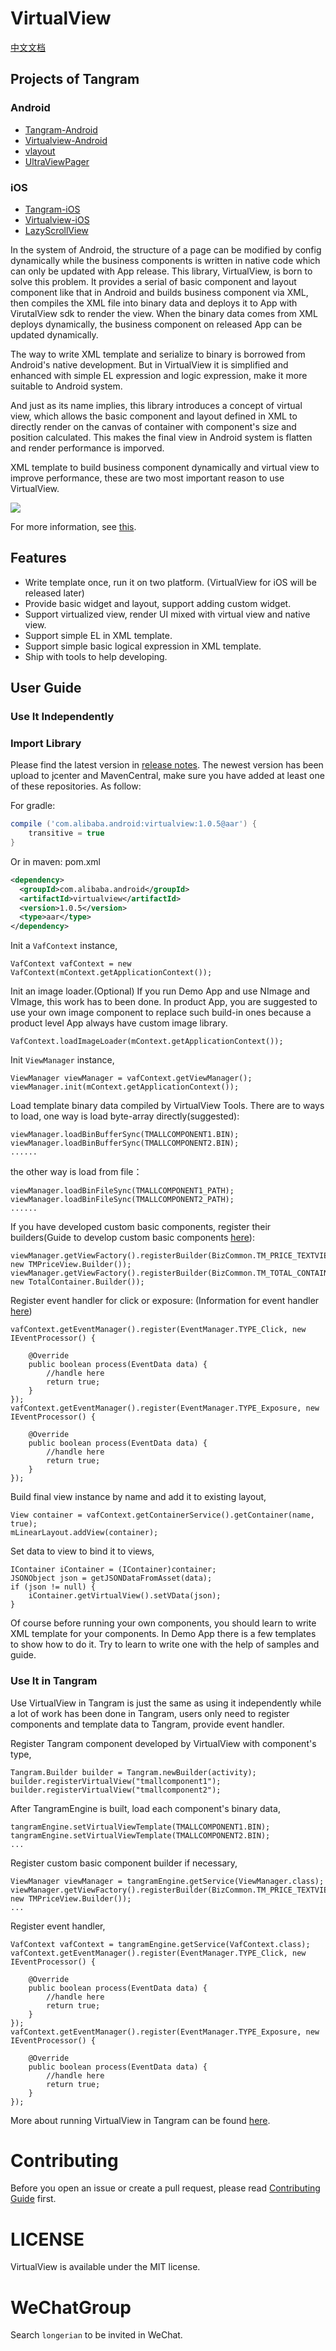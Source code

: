 # VirtualView

[中文文档](README-ch.md)

## Projects of Tangram

### Android

+ [Tangram-Android](https://github.com/alibaba/Tangram-Android)
+ [Virtualview-Android](https://github.com/alibaba/Virtualview-Android)
+ [vlayout](https://github.com/alibaba/vlayout)
+ [UltraViewPager](https://github.com/alibaba/UltraViewPager)

### iOS

+ [Tangram-iOS](https://github.com/alibaba/Tangram-iOS)
+ [Virtualview-iOS](https://github.com/alibaba/VirtualView-iOS)
+ [LazyScrollView](https://github.com/alibaba/lazyscrollview)

In the system of Android, the structure of a page can be modified by config dynamically while the business components is written in native code which can only be updated with App release. This library, VirtualView, is born to solve this problem. It provides a serial of basic component and layout component like that in Android and builds business component via XML, then compiles the XML file into binary data and deploys it to App with VirutalView sdk to render the view. When the binary data comes from XML deploys dynamically, the business component on released App can be updated dynamically.

The way to write XML template and serialize to binary is borrowed from Android's native development. But in VirtualView it is simplified and enhanced with simple EL expression and logic expression, make it more suitable to Android system.

And just as its name implies, this library introduces a concept of virtual view, which allows the basic component and layout defined in XML to directly render on the canvas of container with component's size and position calculated. This makes the final view in Android system is flatten and render performance is imporved.

XML template to build business component dynamically and virtual view to improve performance, these are two most important reason to use VirtualView.

![](https://github.com/alibaba/VirtualView-iOS/raw/master/README/feature.png)

For more information, see [this](http://tangram.pingguohe.net/docs/virtualview/about-virtualview).

## Features

+ Write template once, run it on two platform. (VirtualView for iOS will be released later)
+ Provide basic widget and layout, support adding custom widget.
+ Support virtualized view, render UI mixed with virtual view and native view.
+ Support simple EL in XML template.
+ Support simple basic logical expression in XML template.
+ Ship with tools to help developing.

## User Guide

### Use It Independently


### Import Library

Please find the latest version in [release notes](https://github.com/alibaba/Virtualview-Android/releases). The newest version has been upload to jcenter and MavenCentral, make sure you have added at least one of these repositories. As follow:

For gradle:
``` gradle
compile ('com.alibaba.android:virtualview:1.0.5@aar') {
	transitive = true
}
```

Or in maven:
pom.xml
``` xml
<dependency>
  <groupId>com.alibaba.android</groupId>
  <artifactId>virtualview</artifactId>
  <version>1.0.5</version>
  <type>aar</type>
</dependency>
```

Init a `VafContext` instance,

```
VafContext vafContext = new VafContext(mContext.getApplicationContext());
```

Init an image loader.(Optional) If you run Demo App and use NImage and VImage, this work has to been done. In product App, you are suggested to use your own image component to replace such build-in ones because a product level App always have custom image library.

```
VafContext.loadImageLoader(mContext.getApplicationContext());
```

Init `ViewManager` instance,

```
ViewManager viewManager = vafContext.getViewManager();
viewManager.init(mContext.getApplicationContext());
```

Load template binary data compiled by VirtualView Tools. There are to ways to load, one way is load byte-array directly(suggested):

```
viewManager.loadBinBufferSync(TMALLCOMPONENT1.BIN);
viewManager.loadBinBufferSync(TMALLCOMPONENT2.BIN);
......
```

the other way is load from file：

```
viewManager.loadBinFileSync(TMALLCOMPONENT1_PATH);
viewManager.loadBinFileSync(TMALLCOMPONENT2_PATH);
......
```

If you have developed custom basic components, register their builders(Guide to develop custom basic components [here](http://tangram.pingguohe.net/docs/android/add-a-custom-element)):

```
viewManager.getViewFactory().registerBuilder(BizCommon.TM_PRICE_TEXTVIEW, new TMPriceView.Builder());
viewManager.getViewFactory().registerBuilder(BizCommon.TM_TOTAL_CONTAINER, new TotalContainer.Builder());
```

Register event handler for click or exposure: (Information for event handler [here](http://tangram.pingguohe.net/docs/android/event-handler))

```
vafContext.getEventManager().register(EventManager.TYPE_Click, new IEventProcessor() {

    @Override
    public boolean process(EventData data) {
        //handle here
        return true;
    }
});
vafContext.getEventManager().register(EventManager.TYPE_Exposure, new IEventProcessor() {

    @Override
    public boolean process(EventData data) {
        //handle here
        return true;
    }
});
```

Build final view instance by name and add it to existing layout,

```
View container = vafContext.getContainerService().getContainer(name, true);
mLinearLayout.addView(container);
```

Set data to view to bind it to views,

```
IContainer iContainer = (IContainer)container;
JSONObject json = getJSONDataFromAsset(data);
if (json != null) {
    iContainer.getVirtualView().setVData(json);
}
```

Of course before running your own components, you should learn to write XML template for your components. In Demo App there is a few templates to show how to do it. Try to learn to write one with the help of samples and guide.

### Use It in Tangram

Use VirtualView in Tangram is just the same as using it independently while a lot of work has been done in Tangram, users only need to register components and template data to Tangram, provide event handler.

Register Tangram component developed by VirtualView with component's type,

```
Tangram.Builder builder = Tangram.newBuilder(activity);
builder.registerVirtualView("tmallcomponent1");
builder.registerVirtualView("tmallcomponent2");
```

After TangramEngine is built, load each component's binary data,

```
tangramEngine.setVirtualViewTemplate(TMALLCOMPONENT1.BIN);
tangramEngine.setVirtualViewTemplate(TMALLCOMPONENT2.BIN);
...
```

Register custom basic component builder if necessary,

```
ViewManager viewManager = tangramEngine.getService(ViewManager.class);
viewManager.getViewFactory().registerBuilder(BizCommon.TM_PRICE_TEXTVIEW, new TMPriceView.Builder());
...
```

Register event handler,

```
VafContext vafContext = tangramEngine.getService(VafContext.class);
vafContext.getEventManager().register(EventManager.TYPE_Click, new IEventProcessor() {

    @Override
    public boolean process(EventData data) {
        //handle here
        return true;
    }
});
vafContext.getEventManager().register(EventManager.TYPE_Exposure, new IEventProcessor() {

    @Override
    public boolean process(EventData data) {
        //handle here
        return true;
    }
});
```

More about running VirtualView in Tangram can be found [here](http://tangram.pingguohe.net/docs/android/use-virtualview-in-tangram).

# Contributing

Before you open an issue or create a pull request, please read [Contributing Guide](CONTRIBUTING.md) first.

# LICENSE

VirtualView is available under the MIT license.

# WeChatGroup
Search `longerian` to be invited in WeChat.

